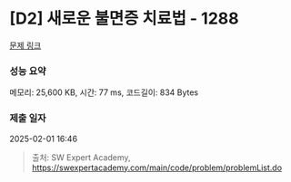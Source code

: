 # [D2] 새로운 불면증 치료법 - 1288 

[문제 링크](https://swexpertacademy.com/main/code/problem/problemDetail.do?contestProbId=AV18_yw6I9MCFAZN) 

### 성능 요약

메모리: 25,600 KB, 시간: 77 ms, 코드길이: 834 Bytes

### 제출 일자

2025-02-01 16:46



> 출처: SW Expert Academy, https://swexpertacademy.com/main/code/problem/problemList.do